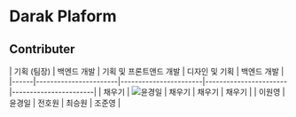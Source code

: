 # Darak Plaform

## Contributer
|   기획 (팀장) |  백엔드 개발 | 기획 및 프론트앤드 개발 | 디자인 및 기획 | 백엔드 개발 |  <!-- 역할은 자기가 알아서 맞게 고치세요 ㅎㅎ -->
|------|-----------------------|-----------------------|-----------------------|-----------------------|
|     채우기       |  ![윤경일](https://github.com/user-attachments/assets/7f025b16-fb0d-4c76-8e0d-c7cef8985592)        | 채우기 | 채우기  |  채우기 | 
|   이원영     |   윤경일   |   전호원     |   최승원     |   조준영      |    
